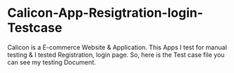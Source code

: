 # Calicon-App-Resigtration-login-Testcase
Calicon is a E-commerce Website &amp; Application. This Apps I test for manual testing &amp; I tested Registration, login page. So, here is the Test case file you can see my testing Document.
